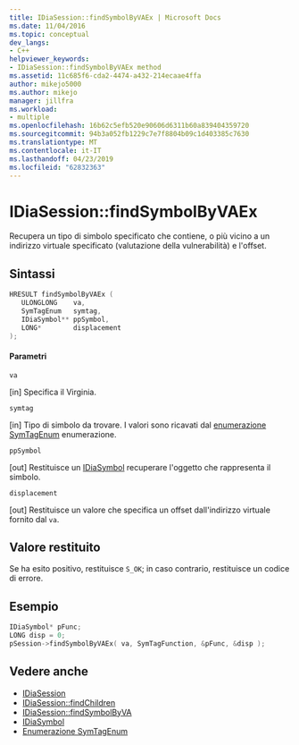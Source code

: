 ```yaml
---
title: IDiaSession::findSymbolByVAEx | Microsoft Docs
ms.date: 11/04/2016
ms.topic: conceptual
dev_langs:
- C++
helpviewer_keywords:
- IDiaSession::findSymbolByVAEx method
ms.assetid: 11c685f6-cda2-4474-a432-214ecaae4ffa
author: mikejo5000
ms.author: mikejo
manager: jillfra
ms.workload:
- multiple
ms.openlocfilehash: 16b62c5efb520e90606d6311b60a839404359720
ms.sourcegitcommit: 94b3a052fb1229c7e7f8804b09c1d403385c7630
ms.translationtype: MT
ms.contentlocale: it-IT
ms.lasthandoff: 04/23/2019
ms.locfileid: "62832363"
---
```

# <a name="idiasessionfindsymbolbyvaex"></a>IDiaSession::findSymbolByVAEx
Recupera un tipo di simbolo specificato che contiene, o più vicino a un indirizzo virtuale specificato (valutazione della vulnerabilità) e l'offset.

## <a name="syntax"></a>Sintassi

```C++
HRESULT findSymbolByVAEx ( 
   ULONGLONG    va,
   SymTagEnum   symtag,
   IDiaSymbol** ppSymbol,
   LONG*        displacement
);
```

#### <a name="parameters"></a>Parametri
 `va`

[in] Specifica il Virginia.

 `symtag`

[in] Tipo di simbolo da trovare. I valori sono ricavati dal [enumerazione SymTagEnum](../../debugger/debug-interface-access/symtagenum.md) enumerazione.

 `ppSymbol`

[out] Restituisce un [IDiaSymbol](../../debugger/debug-interface-access/idiasymbol.md) recuperare l'oggetto che rappresenta il simbolo.

 `displacement`

[out] Restituisce un valore che specifica un offset dall'indirizzo virtuale fornito dal `va`.

## <a name="return-value"></a>Valore restituito
 Se ha esito positivo, restituisce `S_OK`; in caso contrario, restituisce un codice di errore.

## <a name="example"></a>Esempio

```C++
IDiaSymbol* pFunc;
LONG disp = 0;
pSession->findSymbolByVAEx( va, SymTagFunction, &pFunc, &disp );
```

## <a name="see-also"></a>Vedere anche
- [IDiaSession](../../debugger/debug-interface-access/idiasession.md)
- [IDiaSession::findChildren](../../debugger/debug-interface-access/idiasession-findchildren.md)
- [IDiaSession::findSymbolByVA](../../debugger/debug-interface-access/idiasession-findsymbolbyva.md)
- [IDiaSymbol](../../debugger/debug-interface-access/idiasymbol.md)
- [Enumerazione SymTagEnum](../../debugger/debug-interface-access/symtagenum.md)